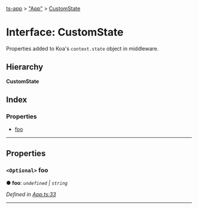 [ts-app](../README.md) > ["App"](../modules/_app_.md) > [CustomState](../interfaces/_app_.customstate.md)

# Interface: CustomState

Properties added to Koa's `context.state` object in middleware.

## Hierarchy

**CustomState**

## Index

### Properties

* [foo](_app_.customstate.md#foo)

---

## Properties

<a id="foo"></a>

### `<Optional>` foo

**● foo**: *`undefined` \| `string`*

*Defined in [App.ts:33](https://github.com/jmeyers91/ts-app/blob/706bbc4/src/App.ts#L33)*

___

